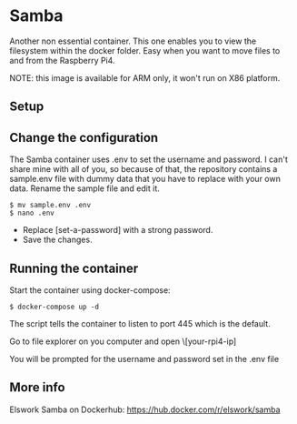 # Samba

Another non essential container. This one enables you to view the filesystem within the docker folder. Easy when you want to move files to and from the Raspberry Pi4.

NOTE: this image is available for ARM only, it won't run on X86 platform.

## Setup
## Change the configuration
The Samba container uses .env to set the username and password. I can't share mine with all of you, so because of that, the repository contains a sample.env file with dummy data that you have to replace with your own data. Rename the sample file and edit it.
```
$ mv sample.env .env
$ nano .env
```
- Replace [set-a-password] with a strong password.
- Save the changes.

## Running the container
Start the container using docker-compose:

```
$ docker-compose up -d
```
The script tells the container to listen to port 445 which is the default. 

Go to file explorer on you computer and open \\[your-rpi4-ip]

You will be prompted for the username and password set in the .env file


## More info

Elswork Samba on Dockerhub: https://hub.docker.com/r/elswork/samba
